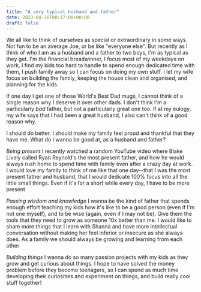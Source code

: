 ```yaml
---
title: "A very typical husband and father"
date: 2023-04-16T00:17:00+08:00
draft: false
---
```


We all like to think of ourselves as special or extraordinary in some ways. Not fun to be an average Joe, or be like "everyone else". But recently as I think of who I am as a husband and a father to two boys, I'm as typical as they get. I'm the financial breadwinner, I focus most of my weekdays on work, I find my kids too hard to handle to spend enough dedicated time with them, I push family away so I can focus on doing my own stuff. I let my wife focus on building the family, keeping the house clean and organised, and planning for the kids.

If one day I get one of those World's Best Dad mugs, I cannot think of a single reason why I deserve it over other dads. I don't think I'm a particularly _bad_ father, but not a particularly great one too. If at my eulogy, my wife says that I had been a great husband, I also can't think of a good reason why.

I should do better. I should make my family feel proud and thankful that they have me. What do I wanna be good at, as a husband and father?

*Being present*
I recently watched a random YouTube video where Blake Lively called Ryan Reynold's the most present father, and how he would always rush home to spend time with family even after a crazy day at work. I would love my family to think of me like that one day--that I was the most present father and husband, that I would dedicate 100% focus into all the little small things. Even if it's for a short while every day, I have to be more present

*Passing wisdom and knowledge*
I wanna be the kind of father that spends enough effort teaching my kids how it's like to be a good person (even if I'm not one myself), and to be wise (again, even if I may not be). Give them the tools that they need to grow as someone 10x better than me. I would like to share more things that I learn with Shanna and have more intellectual conversation without making her feel inferior or insecure as she always does. As a family we should always be growing and learning from each other

*Building things*
I wanna do so many passion projects with my kids as they grow and get curious about things. I hope to have solved the money problem before they become teenagers, so I can spend as much time developing their curiosities and experiment on things, and build really cool stuff together!
